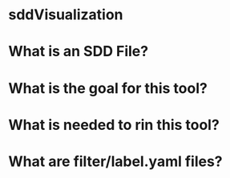 # sddVisualization

# What is an SDD File?

# What is the goal for this tool?

# What is needed to rin this tool?

# What are filter/label.yaml files?